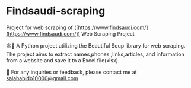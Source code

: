 # Findsaudi-scraping

Project for web scraping of ([https://www.findsaudi.com/](https://www.findsaudi.com/)) Web Scraping Project

🕸️🐍 A Python project utilizing the Beautiful Soup library for web scraping. The project aims to extract names,phones ,links,articles, and information from a website and save it to a Excel file(xlsx). 


📧 For any inquiries or feedback, please contact me at salahabido10000@gmail.com

